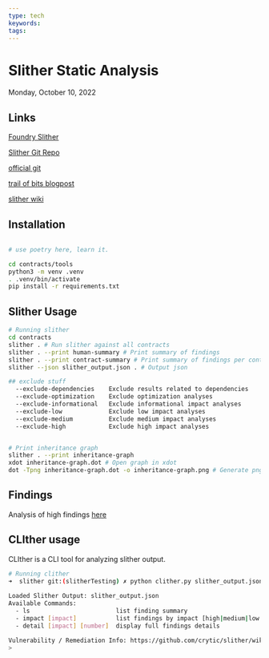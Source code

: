 ```yaml
---
type: tech
keywords: 
tags: 
---
```


# Slither Static Analysis

Monday, October 10, 2022

## Links

[Foundry Slither](https://book.getfoundry.sh/config/static-analyzers)

[Slither Git Repo](https://github.com/crytic/slither)

[official git](https://github.com/crytic/slither)

[trail of bits blogpost](https://blog.trailofbits.com/2018/10/19/slither-a-solidity-static-analysis-framework/)

[slither wiki](https://github.com/crytic/slither/wiki)

## Installation

```bash

# use poetry here, learn it. 

cd contracts/tools
python3 -m venv .venv
. .venv/bin/activate
pip install -r requirements.txt
```

## Slither Usage

```bash
# Running slither
cd contracts
slither . # Run slither against all contracts
slither . --print human-summary # Print summary of findings
slither . --print contract-summary # Print summary of findings per contract
slither --json slither_output.json . # Output json

## exclude stuff
  --exclude-dependencies    Exclude results related to dependencies
  --exclude-optimization    Exclude optimization analyses
  --exclude-informational   Exclude informational impact analyses
  --exclude-low             Exclude low impact analyses
  --exclude-medium          Exclude medium impact analyses
  --exclude-high            Exclude high impact analyses


# Print inheritance graph
slither . --print inheritance-graph
xdot inheritance-graph.dot # Open graph in xdot
dot -Tpng inheritance-graph.dot -o inheritance-graph.png # Generate png
```

## Findings

Analysis of high findings [here](./findings.md)

## CLIther usage

CLIther is a CLI tool for analyzing slither output.

```bash
# Running clither
➜  slither git:(slitherTesting) ✗ python clither.py slither_output.json
                                                               
Loaded Slither Output: slither_output.json
Available Commands:
  - ls                        list finding summary
  - impact [impact]           list findings by impact [high|medium|low|informational|optimization]
  - detail [impact] [number]  display full findings details

Vulnerability / Remediation Info: https://github.com/crytic/slither/wiki/Detector-Documentation
> 
```
